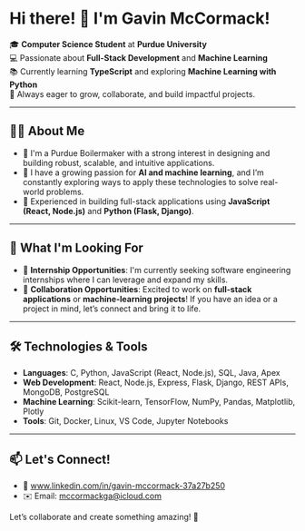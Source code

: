 # Hi there! 👋 I'm Gavin McCormack!

🎓 **Computer Science Student** at **Purdue University**  
💻 Passionate about **Full-Stack Development** and **Machine Learning**  
📚 Currently learning **TypeScript** and exploring **Machine Learning with Python**  
🌱 Always eager to grow, collaborate, and build impactful projects.

---

## 👨‍💻 About Me

- 🌟 I'm a Purdue Boilermaker with a strong interest in designing and building robust, scalable, and intuitive applications.  
- 🤖 I have a growing passion for **AI and machine learning**, and I’m constantly exploring ways to apply these technologies to solve real-world problems.  
- 🔧 Experienced in building full-stack applications using **JavaScript (React, Node.js)** and **Python (Flask, Django)**.  

---

## 🚀 What I'm Looking For

- 💼 **Internship Opportunities**: I'm currently seeking software engineering internships where I can leverage and expand my skills.  
- 🤝 **Collaboration Opportunities**: Excited to work on **full-stack applications** or **machine-learning projects**! If you have an idea or a project in mind, let’s connect and bring it to life.  

---

## 🛠️ Technologies & Tools

- **Languages**: C, Python, JavaScript (React, Node.js), SQL, Java, Apex 
- **Web Development**: React, Node.js, Express, Flask, Django, REST APIs, MongoDB, PostgreSQL  
- **Machine Learning**: Scikit-learn, TensorFlow, NumPy, Pandas, Matplotlib, Plotly  
- **Tools**: Git, Docker, Linux, VS Code, Jupyter Notebooks  

---

## 📫 Let's Connect!

- 💼 www.linkedin.com/in/gavin-mccormack-37a27b250 
- ✉️ Email: mccormackga@icloud.com

Let’s collaborate and create something amazing! 🚀
